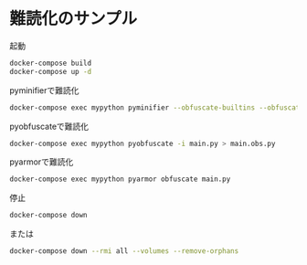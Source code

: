 # 難読化のサンプル

起動

```bash
docker-compose build
docker-compose up -d
```

pyminifierで難読化

```bash
docker-compose exec mypython pyminifier --obfuscate-builtins --obfuscate main.py
```

pyobfuscateで難読化

```bash
docker-compose exec mypython pyobfuscate -i main.py > main.obs.py
```

pyarmorで難読化

```bash
docker-compose exec mypython pyarmor obfuscate main.py
```


停止

```bash
docker-compose down
```

または

```bash
docker-compose down --rmi all --volumes --remove-orphans
```
